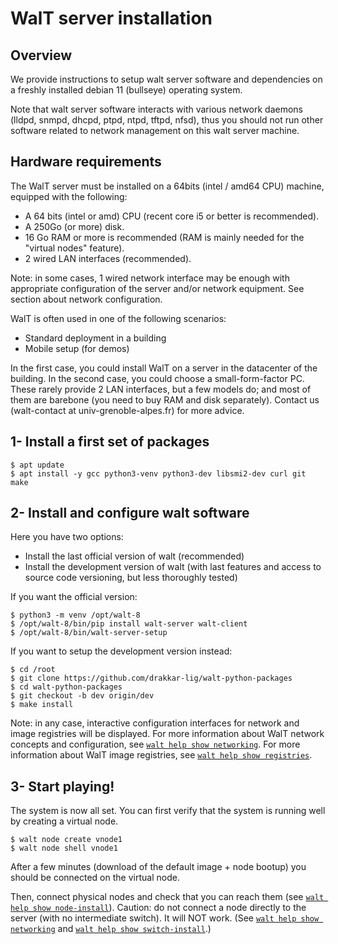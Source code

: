 
# WalT server installation

## Overview

We provide instructions to setup walt server software and dependencies on a freshly installed
debian 11 (bullseye) operating system.

Note that walt server software interacts with various network daemons (lldpd, snmpd, dhcpd, ptpd, ntpd,
tftpd, nfsd), thus you should not run other software related to network management on this walt server
machine.


## Hardware requirements

The WalT server must be installed on a 64bits (intel / amd64 CPU) machine, equipped with the following:
* A 64 bits (intel or amd) CPU (recent core i5 or better is recommended).
* A 250Go (or more) disk.
* 16 Go RAM or more is recommended (RAM is mainly needed for the "virtual nodes" feature).
* 2 wired LAN interfaces (recommended).

Note: in some cases, 1 wired network interface may be enough with appropriate configuration of the
server and/or network equipment. See section about network configuration.

WalT is often used in one of the following scenarios:
* Standard deployment in a building
* Mobile setup (for demos)

In the first case, you could install WalT on a server in the datacenter of the building.
In the second case, you could choose a small-form-factor PC. These rarely provide 2 LAN interfaces, but a
few models do; and most of them are barebone (you need to buy RAM and disk separately).
Contact us (walt-contact at univ-grenoble-alpes.fr) for more advice.


## 1- Install a first set of packages

```
$ apt update
$ apt install -y gcc python3-venv python3-dev libsmi2-dev curl git make
```

## 2- Install and configure walt software

Here you have two options:
- Install the last official version of walt (recommended)
- Install the development version of walt (with last features and access to source code versioning,
  but less thoroughly tested)

If you want the official version:
```
$ python3 -m venv /opt/walt-8
$ /opt/walt-8/bin/pip install walt-server walt-client
$ /opt/walt-8/bin/walt-server-setup
```

If you want to setup the development version instead:
```
$ cd /root
$ git clone https://github.com/drakkar-lig/walt-python-packages
$ cd walt-python-packages
$ git checkout -b dev origin/dev
$ make install
```

Note: in any case, interactive configuration interfaces for network and image registries will be displayed.
For more information about WalT network concepts and configuration, see [`walt help show networking`](networking.md).
For more information about WalT image registries, see [`walt help show registries`](registries.md).


## 3- Start playing!

The system is now all set.
You can first verify that the system is running well by creating a virtual node.
```
$ walt node create vnode1
$ walt node shell vnode1
```

After a few minutes (download of the default image + node bootup) you should be connected on the virtual node.

Then, connect physical nodes and check that you can reach them (see [`walt help show node-install`](node-install.md)).
Caution: do not connect a node directly to the server (with no intermediate switch). It will NOT work.
(See [`walt help show networking`](networking.md) and [`walt help show switch-install`](switch-install.md).)

